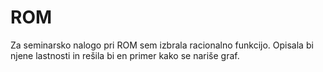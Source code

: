 # ROM

Za seminarsko nalogo pri ROM sem izbrala racionalno funkcijo. Opisala bi njene lastnosti in rešila bi en primer kako se nariše graf.
